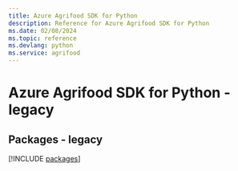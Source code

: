 ```yaml
---
title: Azure Agrifood SDK for Python
description: Reference for Azure Agrifood SDK for Python
ms.date: 02/08/2024
ms.topic: reference
ms.devlang: python
ms.service: agrifood
---
```

# Azure Agrifood SDK for Python - legacy
## Packages - legacy
[!INCLUDE [packages](agrifood-index.md)]